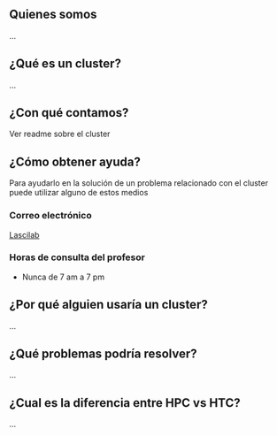 ## Quienes somos
...

## ¿Qué es un cluster?
...

## ¿Con qué contamos?
Ver readme sobre el cluster

## ¿Cómo obtener ayuda?
Para ayudarlo en la solución de un problema relacionado con el cluster puede utilizar alguno
de estos medios

### Correo electrónico
[Lascilab](mailto:laboratorio.redesysd@correounivalle.edu.co )
### Horas de consulta del profesor
 - Nunca de 7 am  a 7 pm

## ¿Por qué alguien usaría un cluster?
...

## ¿Qué problemas podría resolver?
...

## ¿Cual es la diferencia entre HPC vs HTC?
...
